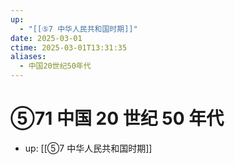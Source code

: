 ```yaml
---
up:
  - "[[⑤7 中华人民共和国时期]]"
date: 2025-03-01
ctime: 2025-03-01T13:31:35
aliases:
  - 中国20世纪50年代
---
```


# ⑤71 中国 20 世纪 50 年代

- up: [[⑤7 中华人民共和国时期]]
